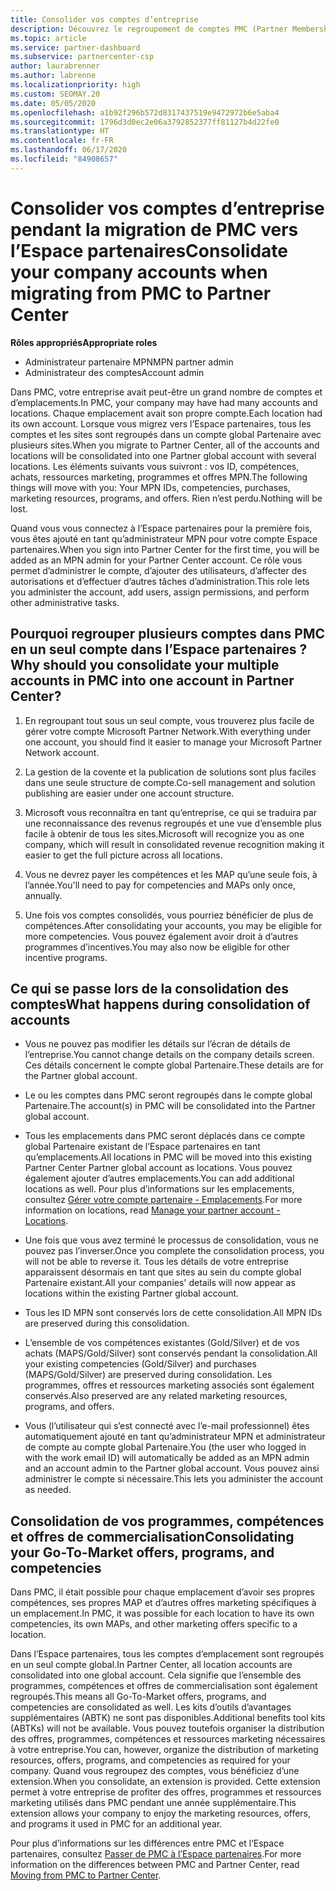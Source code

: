 ```yaml
---
title: Consolider vos comptes d’entreprise
description: Découvrez le regroupement de comptes PMC (Partner Membership Center) en un seul compte dans l’Espace partenaires. Concerne la migration de PMC vers l’Espace partenaires.
ms.topic: article
ms.service: partner-dashboard
ms.subservice: partnercenter-csp
author: laurabrenner
ms.author: labrenne
ms.localizationpriority: high
ms.custom: SEOMAY.20
ms.date: 05/05/2020
ms.openlocfilehash: a1b92f296b572d8317437519e9472972b6e5aba4
ms.sourcegitcommit: 1796d3d0ec2e06a3792852377ff81127b4d22fe0
ms.translationtype: HT
ms.contentlocale: fr-FR
ms.lasthandoff: 06/17/2020
ms.locfileid: "84908657"
---
```

# <a name="consolidate-your-company-accounts-when-migrating-from-pmc-to-partner-center"></a><span data-ttu-id="48bdd-104">Consolider vos comptes d’entreprise pendant la migration de PMC vers l’Espace partenaires</span><span class="sxs-lookup"><span data-stu-id="48bdd-104">Consolidate your company accounts when migrating from PMC to Partner Center</span></span>

<span data-ttu-id="48bdd-105">**Rôles appropriés**</span><span class="sxs-lookup"><span data-stu-id="48bdd-105">**Appropriate roles**</span></span>

- <span data-ttu-id="48bdd-106">Administrateur partenaire MPN</span><span class="sxs-lookup"><span data-stu-id="48bdd-106">MPN partner admin</span></span>
- <span data-ttu-id="48bdd-107">Administrateur des comptes</span><span class="sxs-lookup"><span data-stu-id="48bdd-107">Account admin</span></span>

<span data-ttu-id="48bdd-108">Dans PMC, votre entreprise avait peut-être un grand nombre de comptes et d’emplacements.</span><span class="sxs-lookup"><span data-stu-id="48bdd-108">In PMC, your company may have had many accounts and locations.</span></span> <span data-ttu-id="48bdd-109">Chaque emplacement avait son propre compte.</span><span class="sxs-lookup"><span data-stu-id="48bdd-109">Each location had its own account.</span></span> <span data-ttu-id="48bdd-110">Lorsque vous migrez vers l’Espace partenaires, tous les comptes et les sites sont regroupés dans un compte global Partenaire avec plusieurs sites.</span><span class="sxs-lookup"><span data-stu-id="48bdd-110">When you migrate to Partner Center, all of the accounts and locations will be consolidated into one Partner global account with several locations.</span></span> <span data-ttu-id="48bdd-111">Les éléments suivants vous suivront : vos ID, compétences, achats, ressources marketing, programmes et offres MPN.</span><span class="sxs-lookup"><span data-stu-id="48bdd-111">The following things will move with you: Your MPN IDs, competencies, purchases, marketing resources, programs, and offers.</span></span> <span data-ttu-id="48bdd-112">Rien n’est perdu.</span><span class="sxs-lookup"><span data-stu-id="48bdd-112">Nothing will be lost.</span></span>

<span data-ttu-id="48bdd-113">Quand vous vous connectez à l’Espace partenaires pour la première fois, vous êtes ajouté en tant qu’administrateur MPN pour votre compte Espace partenaires.</span><span class="sxs-lookup"><span data-stu-id="48bdd-113">When you sign into Partner Center for the first time, you will be added as an MPN admin for your Partner Center account.</span></span> <span data-ttu-id="48bdd-114">Ce rôle vous permet d’administrer le compte, d’ajouter des utilisateurs, d’affecter des autorisations et d’effectuer d’autres tâches d’administration.</span><span class="sxs-lookup"><span data-stu-id="48bdd-114">This role lets you administer the account, add users, assign permissions, and perform other administrative tasks.</span></span>

## <a name="why-should-you-consolidate-your-multiple-accounts-in-pmc-into-one-account-in-partner-center"></a><span data-ttu-id="48bdd-115">Pourquoi regrouper plusieurs comptes dans PMC en un seul compte dans l’Espace partenaires ?</span><span class="sxs-lookup"><span data-stu-id="48bdd-115">Why should you consolidate your multiple accounts in PMC into one account in Partner Center?</span></span>

1. <span data-ttu-id="48bdd-116">En regroupant tout sous un seul compte, vous trouverez plus facile de gérer votre compte Microsoft Partner Network.</span><span class="sxs-lookup"><span data-stu-id="48bdd-116">With everything under one account, you should find it easier to manage your Microsoft Partner Network account.</span></span>

2. <span data-ttu-id="48bdd-117">La gestion de la covente et la publication de solutions sont plus faciles dans une seule structure de compte.</span><span class="sxs-lookup"><span data-stu-id="48bdd-117">Co-sell management and solution publishing are easier under one account structure.</span></span>

3. <span data-ttu-id="48bdd-118">Microsoft vous reconnaîtra en tant qu’entreprise, ce qui se traduira par une reconnaissance des revenus regroupés et une vue d’ensemble plus facile à obtenir de tous les sites.</span><span class="sxs-lookup"><span data-stu-id="48bdd-118">Microsoft will recognize you as one company, which will result in consolidated revenue recognition making it easier to get the full picture across all locations.</span></span>  

4. <span data-ttu-id="48bdd-119">Vous ne devrez payer les compétences et les MAP qu’une seule fois, à l’année.</span><span class="sxs-lookup"><span data-stu-id="48bdd-119">You'll need to pay for competencies and MAPs only once, annually.</span></span>

5. <span data-ttu-id="48bdd-120">Une fois vos comptes consolidés, vous pourriez bénéficier de plus de compétences.</span><span class="sxs-lookup"><span data-stu-id="48bdd-120">After consolidating your accounts, you may be eligible for more competencies.</span></span> <span data-ttu-id="48bdd-121">Vous pouvez également avoir droit à d’autres programmes d’incentives.</span><span class="sxs-lookup"><span data-stu-id="48bdd-121">You may also now be eligible for other incentive programs.</span></span>

## <a name="what-happens-during-consolidation-of-accounts"></a><span data-ttu-id="48bdd-122">Ce qui se passe lors de la consolidation des comptes</span><span class="sxs-lookup"><span data-stu-id="48bdd-122">What happens during consolidation of accounts</span></span>

- <span data-ttu-id="48bdd-123">Vous ne pouvez pas modifier les détails sur l’écran de détails de l’entreprise.</span><span class="sxs-lookup"><span data-stu-id="48bdd-123">You cannot change details on the company details screen.</span></span> <span data-ttu-id="48bdd-124">Ces détails concernent le compte global Partenaire.</span><span class="sxs-lookup"><span data-stu-id="48bdd-124">These details are for the Partner global account.</span></span>

- <span data-ttu-id="48bdd-125">Le ou les comptes dans PMC seront regroupés dans le compte global Partenaire.</span><span class="sxs-lookup"><span data-stu-id="48bdd-125">The account(s) in PMC will be consolidated into the Partner global account.</span></span>

- <span data-ttu-id="48bdd-126">Tous les emplacements dans PMC seront déplacés dans ce compte global Partenaire existant de l’Espace partenaires en tant qu’emplacements.</span><span class="sxs-lookup"><span data-stu-id="48bdd-126">All locations in PMC will be moved into this existing Partner Center Partner global account as locations.</span></span> <span data-ttu-id="48bdd-127">Vous pouvez également ajouter d’autres emplacements.</span><span class="sxs-lookup"><span data-stu-id="48bdd-127">You can add additional locations as well.</span></span> <span data-ttu-id="48bdd-128">Pour plus d’informations sur les emplacements, consultez [Gérer votre compte partenaire - Emplacements](manage-locations.md).</span><span class="sxs-lookup"><span data-stu-id="48bdd-128">For more information on locations, read  [Manage your partner account - Locations](manage-locations.md).</span></span>

- <span data-ttu-id="48bdd-129">Une fois que vous avez terminé le processus de consolidation, vous ne pouvez pas l’inverser.</span><span class="sxs-lookup"><span data-stu-id="48bdd-129">Once you complete the consolidation process, you will not be able to reverse it.</span></span> <span data-ttu-id="48bdd-130">Tous les détails de votre entreprise apparaissent désormais en tant que sites au sein du compte global Partenaire existant.</span><span class="sxs-lookup"><span data-stu-id="48bdd-130">All your companies' details will now appear as locations within the existing Partner global account.</span></span> 

- <span data-ttu-id="48bdd-131">Tous les ID MPN sont conservés lors de cette consolidation.</span><span class="sxs-lookup"><span data-stu-id="48bdd-131">All MPN IDs are preserved during this consolidation.</span></span>

- <span data-ttu-id="48bdd-132">L’ensemble de vos compétences existantes (Gold/Silver) et de vos achats (MAPS/Gold/Silver) sont conservés pendant la consolidation.</span><span class="sxs-lookup"><span data-stu-id="48bdd-132">All your existing competencies (Gold/Silver) and purchases (MAPS/Gold/Silver) are preserved during consolidation.</span></span> <span data-ttu-id="48bdd-133">Les programmes, offres et ressources marketing associés sont également conservés.</span><span class="sxs-lookup"><span data-stu-id="48bdd-133">Also preserved are any related marketing resources, programs, and offers.</span></span>

- <span data-ttu-id="48bdd-134">Vous (l’utilisateur qui s’est connecté avec l’e-mail professionnel) êtes automatiquement ajouté en tant qu’administrateur MPN et administrateur de compte au compte global Partenaire.</span><span class="sxs-lookup"><span data-stu-id="48bdd-134">You (the user who logged in with the work email ID) will automatically be added as an MPN admin and an account admin to the Partner global account.</span></span> <span data-ttu-id="48bdd-135">Vous pouvez ainsi administrer le compte si nécessaire.</span><span class="sxs-lookup"><span data-stu-id="48bdd-135">This lets you administer the account as needed.</span></span>

## <a name="consolidating-your-go-to-market-offers-programs-and-competencies"></a><span data-ttu-id="48bdd-136">Consolidation de vos programmes, compétences et offres de commercialisation</span><span class="sxs-lookup"><span data-stu-id="48bdd-136">Consolidating your Go-To-Market offers, programs, and competencies</span></span>

<span data-ttu-id="48bdd-137">Dans PMC, il était possible pour chaque emplacement d’avoir ses propres compétences, ses propres MAP et d’autres offres marketing spécifiques à un emplacement.</span><span class="sxs-lookup"><span data-stu-id="48bdd-137">In PMC, it was possible for each location to have its own competencies, its own MAPs, and other marketing offers specific to a location.</span></span>

<span data-ttu-id="48bdd-138">Dans l’Espace partenaires, tous les comptes d’emplacement sont regroupés en un seul compte global.</span><span class="sxs-lookup"><span data-stu-id="48bdd-138">In Partner Center, all location accounts are consolidated into one global account.</span></span> <span data-ttu-id="48bdd-139">Cela signifie que l’ensemble des programmes, compétences et offres de commercialisation sont également regroupés.</span><span class="sxs-lookup"><span data-stu-id="48bdd-139">This means all Go-To-Market offers, programs, and competencies are consolidated as well.</span></span> <span data-ttu-id="48bdd-140">Les kits d’outils d’avantages supplémentaires (ABTK) ne sont pas disponibles.</span><span class="sxs-lookup"><span data-stu-id="48bdd-140">Additional benefits tool kits (ABTKs) will not be available.</span></span> <span data-ttu-id="48bdd-141">Vous pouvez toutefois organiser la distribution des offres, programmes, compétences et ressources marketing nécessaires à votre entreprise.</span><span class="sxs-lookup"><span data-stu-id="48bdd-141">You can, however, organize the distribution of marketing resources, offers, programs, and competencies as required for your company.</span></span> <span data-ttu-id="48bdd-142">Quand vous regroupez des comptes, vous bénéficiez d’une extension.</span><span class="sxs-lookup"><span data-stu-id="48bdd-142">When you consolidate, an extension is provided.</span></span> <span data-ttu-id="48bdd-143">Cette extension permet à votre entreprise de profiter des offres, programmes et ressources marketing utilisés dans PMC pendant une année supplémentaire.</span><span class="sxs-lookup"><span data-stu-id="48bdd-143">This extension allows your company to enjoy the marketing resources, offers, and programs it used in PMC for an additional year.</span></span>

<span data-ttu-id="48bdd-144">Pour plus d’informations sur les différences entre PMC et l’Espace partenaires, consultez [Passer de PMC à l’Espace partenaires](guide-to-migration.md).</span><span class="sxs-lookup"><span data-stu-id="48bdd-144">For more information on the differences between PMC and Partner Center, read [Moving from PMC to Partner Center](guide-to-migration.md).</span></span>
